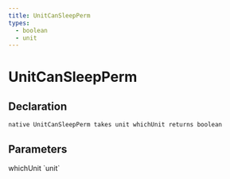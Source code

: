 ```yaml
---
title: UnitCanSleepPerm
types:
  - boolean
  - unit
---
```


# UnitCanSleepPerm

## Declaration

```
native UnitCanSleepPerm takes unit whichUnit returns boolean
```

## Parameters
<dl>
  <dt>whichUnit `unit`</dt>
  <dd></dd>
</dl>